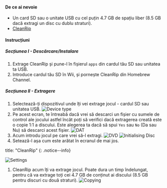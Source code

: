 #### De ce ai nevoie

* Un card SD sau o unitate USB cu cel puțin 4.7 GB de spațiu liber (8.5 GB dacă extragi un disc cu dublu straturi).
* [CleanRip](https://github.com/emukidid/cleanrip/releases/latest)

#### Instrucțiuni

##### Secțiunea I - Descărcare/Instalare

1. Extrage CleanRip și pune-l în fișierul `apps` din cardul tău SD sau unitatea ta USB.
1. Introduce cardul tău SD în Wii, și pornește CleanRip din Homebrew Channel.

##### Secțiunea II - Extragere

1. Selectează-ți dispozitivul unde îți vei extrage jocul - cardul SD sau unitatea USB. ![Device type](/images/CleanRip/2.png)
1. Pe acest ecran, te întreabă dacă vrei să descarci un fișier cu sumele de control ale jocului astfel încât poți să verifici dacă extragerea creată este o copie 1:1 a discului. Este alegerea ta dacă să spui `Yes` sau `No` (Da sau Nu) să descarci acest fișier. ![DAT](/images/CleanRip/3.png)
1. Acum introdu jocul pe care vrei să-l extragi. ![DVD](/images/CleanRip/4.png) ![Initialising Disc](/images/CleanRip/5.png)
1. Setează-l așa cum este arătat în ecranul de mai jos.

title: "CleanRip"
{: .notice--info}

![Settings](/images/CleanRip/6.png)
1. CleanRip acum îți va extrage jocul. Poate dura un timp îndelungat, pentru că va extrage toți cei 4.7 GB de conținut ai discului (8.5 GB pentru discuri cu două straturi). ![Copying](/images/CleanRip/7.png)
